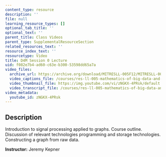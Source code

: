 ```yaml
---
content_type: resource
description: ''
file: null
learning_resource_types: []
optional_tab_title: ''
optional_text: ''
parent_title: Class Videos
parent_type: SupplementalResourceSection
related_resources_text: ''
resource_index_text: ''
resourcetype: Video
title: D4M Session 0 Lecture
uid: f082e7b4-ad60-c63e-b300-53598dd65a7a
video_files:
  archive_url: https://archive.org/download/MITRESLL-005F12/MITRESLL-005F12_L00_Lec_300k.mp4
  video_captions_file: /courses/res-ll-005-mathematics-of-big-data-and-machine-learning-january-iap-2020/f2bd04442fc95eaf92162730b32cc175_zNGKX-4PRsk.vtt
  video_thumbnail_file: https://img.youtube.com/vi/zNGKX-4PRsk/default.jpg
  video_transcript_file: /courses/res-ll-005-mathematics-of-big-data-and-machine-learning-january-iap-2020/f29436ce34372672e61cc056d7dbb97f_zNGKX-4PRsk.pdf
video_metadata:
  youtube_id: zNGKX-4PRsk
---
```


Description
-----------

Introduction to signal processing applied to graphs. Course outline. Discussion of relevant technologies programming and storage technologies. Constructing a graph from raw data.

**Instructor:** Jeremy Kepner